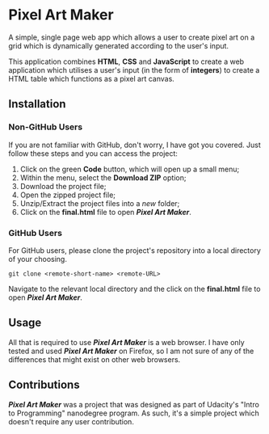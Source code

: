 # Pixel Art Maker

A simple, single page web app which allows a user to create pixel art on a grid
which is dynamically generated according to the user's input.

This application combines **HTML**, **CSS** and **JavaScript** to create a web
application which utilises a user's input (in the form of **integers**) to
create a HTML table which functions as a pixel art canvas.

## Installation
### Non-GitHub Users
If you are not familiar with GitHub, don't worry, I have got you covered. Just
follow these steps and you can access the project:

1.  Click on the green **Code** button, which will open up a small menu;
2.  Within the menu, select the **Download ZIP** option;
3.  Download the project file;
4.  Open the zipped project file;
5.  Unzip/Extract the project files into a _new_ folder;
6.  Click on the **final.html** file to open **_Pixel Art Maker_**.

### GitHub Users
For GitHub users, please clone the project's repository into a local directory
of your choosing.
```
git clone <remote-short-name> <remote-URL>
```
Navigate to the relevant local directory and the click on the **final.html**
file to open **_Pixel Art Maker_**.

## Usage
All that is required to use **_Pixel Art Maker_** is a web browser. I have only
tested and used **_Pixel Art Maker_** on Firefox, so I am not sure of any of
the differences that might exist on other web browsers.


## Contributions
**_Pixel Art Maker_** was a project that was designed as part of Udacity's
"Intro to Programming" nanodegree program. As such, it's a simple project which
doesn't require any user contribution.

